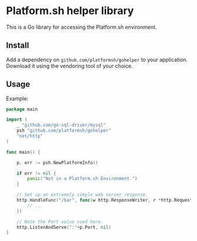 # Platform.sh helper library

This is a Go library for accessing the Platform.sh environment.

## Install

Add a dependency on `github.com/platformsh/gohelper` to your application.  Download it using the vendoring tool of your choice.


## Usage

Example:
```go
package main

import (
	_ "github.com/go-sql-driver/mysql"
	psh "github.com/platformsh/gohelper"
	"net/http"
)

func main() {

	p, err := psh.NewPlatformInfo()

	if err != nil {
		panic("Not in a Platform.sh Environment.")
	}

	// Set up an extremely simple web server response.
	http.HandleFunc("/bar", func(w http.ResponseWriter, r *http.Request) {
		// ...
	})

    // Note the Port value used here.
	http.ListenAndServe(":"+p.Port, nil)
}
